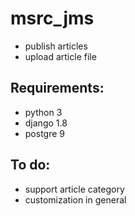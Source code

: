 # msrc_jms
  - publish articles
  - upload article file
  
Requirements:
-----------------------------------------------------------
  - python 3 
  - django 1.8
  - postgre 9

To do:
-----------------------------------------------------------
  - support article category
  - customization in general
